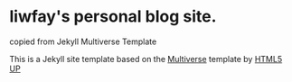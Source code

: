 # liwfay's personal blog site.

copied from Jekyll Multiverse Template

This is a Jekyll site template based on the [Multiverse](https://html5up.net/multiverse) template by [HTML5 UP](https://html5up.net)


